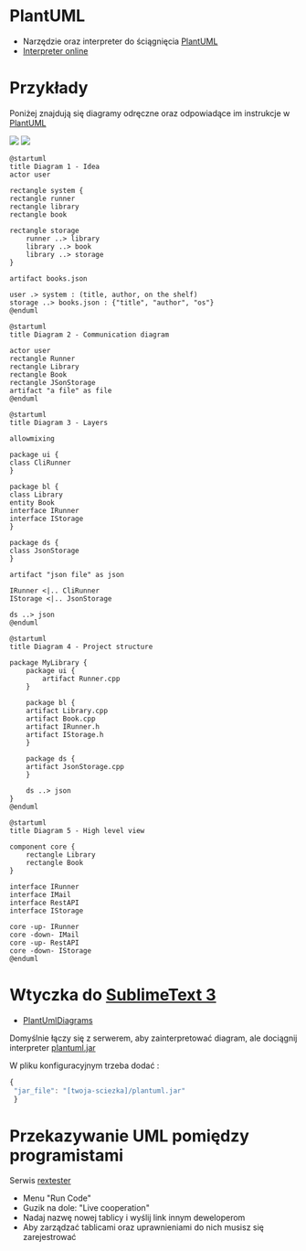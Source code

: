 # PlantUML 
* Narzędzie oraz interpreter do ściągnięcia [PlantUML](http://plantuml.com)
* [Interpreter online](https://www.planttext.com)

# Przykłady

Poniżej znajdują się diagramy odręczne oraz odpowiadące im instrukcje w [PlantUML](http://plantuml.com)

![](free-hand-1.jpg)
![](free-hand-2.jpg)

```plantuml
@startuml
title Diagram 1 - Idea
actor user

rectangle system {
rectangle runner
rectangle library
rectangle book

rectangle storage
    runner ..> library
    library ..> book
    library ..> storage
}

artifact books.json

user .> system : (title, author, on the shelf)
storage ..> books.json : {"title", "author", "os"}
@enduml
```

```plantuml
@startuml
title Diagram 2 - Communication diagram

actor user
rectangle Runner
rectangle Library
rectangle Book
rectangle JSonStorage
artifact "a file" as file
@enduml
```

```plantuml
@startuml
title Diagram 3 - Layers

allowmixing

package ui {
class CliRunner
}

package bl {
class Library
entity Book
interface IRunner
interface IStorage
}

package ds {
class JsonStorage
}

artifact "json file" as json

IRunner <|.. CliRunner
IStorage <|.. JsonStorage

ds ..> json
@enduml
```

```plantuml
@startuml
title Diagram 4 - Project structure

package MyLibrary {
    package ui {
        artifact Runner.cpp
    }
    
    package bl {
    artifact Library.cpp
    artifact Book.cpp
    artifact IRunner.h
    artifact IStorage.h
    }
    
    package ds {
    artifact JsonStorage.cpp
    }
    
    ds ..> json
}
@enduml
```

```plantuml
@startuml
title Diagram 5 - High level view

component core {
    rectangle Library
    rectangle Book
}

interface IRunner
interface IMail
interface RestAPI
interface IStorage

core -up- IRunner
core -down- IMail
core -up- RestAPI
core -down- IStorage
@enduml
```
# Wtyczka do [SublimeText 3](https://www.sublimetext.com/3)

* [PlantUmlDiagrams](https://packagecontrol.io/packages/PlantUmlDiagrams)

Domyślnie łączy się z serwerem, aby zainterpretować diagram, ale dociągnij interpreter [plantuml.jar](http://plantuml.com/download)

W pliku konfiguracyjnym trzeba dodać :
```js
{
 "jar_file": "[twoja-sciezka]/plantuml.jar"
 }
```

# Przekazywanie UML pomiędzy programistami

Serwis [rextester](https://rextester.com)
* Menu "Run Code"
* Guzik na dole: "Live cooperation"
* Nadaj nazwę nowej tablicy i wyślij link innym deweloperom
* Aby zarządzać tablicami oraz uprawnieniami do nich musisz się zarejestrować
